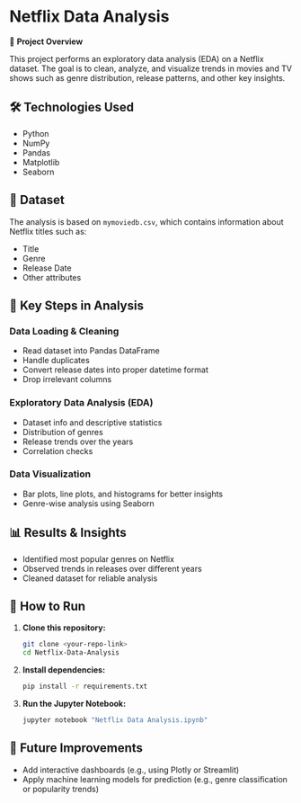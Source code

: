 # Netflix Data Analysis

📌 **Project Overview**

This project performs an exploratory data analysis (EDA) on a Netflix dataset. The goal is to clean, analyze, and visualize trends in movies and TV shows such as genre distribution, release patterns, and other key insights.

## 🛠️ Technologies Used
- Python
- NumPy
- Pandas
- Matplotlib
- Seaborn

## 📂 Dataset
The analysis is based on `mymoviedb.csv`, which contains information about Netflix titles such as:
- Title
- Genre
- Release Date
- Other attributes

## 🔑 Key Steps in Analysis

### Data Loading & Cleaning
- Read dataset into Pandas DataFrame
- Handle duplicates
- Convert release dates into proper datetime format
- Drop irrelevant columns

### Exploratory Data Analysis (EDA)
- Dataset info and descriptive statistics
- Distribution of genres
- Release trends over the years
- Correlation checks

### Data Visualization
- Bar plots, line plots, and histograms for better insights
- Genre-wise analysis using Seaborn

## 📊 Results & Insights
- Identified most popular genres on Netflix
- Observed trends in releases over different years
- Cleaned dataset for reliable analysis

## 🚀 How to Run

1. **Clone this repository:**
   ```bash
   git clone <your-repo-link>
   cd Netflix-Data-Analysis
   ```

2. **Install dependencies:**
   ```bash
   pip install -r requirements.txt
   ```

3. **Run the Jupyter Notebook:**
   ```bash
   jupyter notebook "Netflix Data Analysis.ipynb"
   ```

## 📌 Future Improvements
- Add interactive dashboards (e.g., using Plotly or Streamlit)
- Apply machine learning models for prediction (e.g., genre classification or popularity trends)